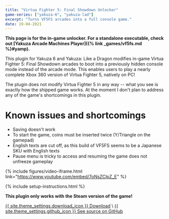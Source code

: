 ```yaml
---
title: "Virtua Fighter 5: Final Showdown Unlocker"
game-series: ["yakuza-6", "yakuza-lad"]
excerpt: "Turns VF5FS arcades into a full console game."
date: 19-04-2021
---
```


**This page is for the in-game unlocker. For a standalone executable, check out [Yakuza Arcade Machines Player]({% link _games/vf5fs.md %}#yamp).**

This plugin for Yakuza 6 and Yakuza: Like a Dragon modifies in-game Virtua Fighter 5: Final Showdown arcades
to boot into a previously hidden console mode instead of the arcade mode. This enables users to play a nearly
complete Xbox 360 version of Virtua Fighter 5, natively on PC!

The plugin does not modify Virtua Fighter 5 in any way -- what you see is exactly how the shipped game works.
At the moment I don't plan to address any of the game's shortcomings in this plugin.

# Known issues and shortcomings
* Saving doesn't work
* To start the game, coins must be inserted twice (Y/Triangle on the gamepad)
* English texts are cut off, as this build of VF5FS seems to be a Japanese SKU with English texts
* Pause menu is tricky to access and resuming the game does not unfreeze gameplay

{% include figures/video-iframe.html link="https://www.youtube.com/embed/7oNsZClpZ_E" %}

{% include setup-instructions.html %}

**This plugin only works with the Steam version of the game!**

<a href="https://github.com/CookiePLMonster/VF5FS-Unlocker/releases/latest/download/VF5FS-Unlocker.zip" class="button" role="button">{{ site.theme_settings.download_icon }} Download</a> \\
<a href="https://github.com/CookiePLMonster/VF5FS-Unlocker" class="button github" role="button" target="_blank">{{ site.theme_settings.github_icon }} See source on GitHub</a>